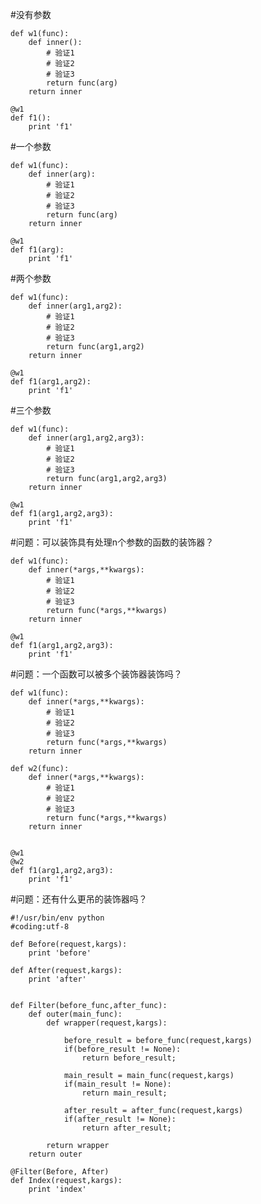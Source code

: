 #没有参数

    def w1(func):
        def inner():
            # 验证1
            # 验证2
            # 验证3
            return func(arg)
        return inner
                
    @w1
    def f1():
        print 'f1'

#一个参数

    def w1(func):
        def inner(arg):
            # 验证1
            # 验证2
            # 验证3
            return func(arg)
        return inner
     
    @w1
    def f1(arg):
        print 'f1'

#两个参数

    def w1(func):
        def inner(arg1,arg2):
            # 验证1
            # 验证2
            # 验证3
            return func(arg1,arg2)
        return inner
     
    @w1
    def f1(arg1,arg2):
        print 'f1'

#三个参数

    def w1(func):
        def inner(arg1,arg2,arg3):
            # 验证1
            # 验证2
            # 验证3
            return func(arg1,arg2,arg3)
        return inner
     
    @w1
    def f1(arg1,arg2,arg3):
        print 'f1'

#问题：可以装饰具有处理n个参数的函数的装饰器？

    def w1(func):
        def inner(*args,**kwargs):
            # 验证1
            # 验证2
            # 验证3
            return func(*args,**kwargs)
        return inner
     
    @w1
    def f1(arg1,arg2,arg3):
        print 'f1'

#问题：一个函数可以被多个装饰器装饰吗？

    def w1(func):
        def inner(*args,**kwargs):
            # 验证1
            # 验证2
            # 验证3
            return func(*args,**kwargs)
        return inner
     
    def w2(func):
        def inner(*args,**kwargs):
            # 验证1
            # 验证2
            # 验证3
            return func(*args,**kwargs)
        return inner
     
     
    @w1
    @w2
    def f1(arg1,arg2,arg3):
        print 'f1'

#问题：还有什么更吊的装饰器吗？

    #!/usr/bin/env python
    #coding:utf-8
      
    def Before(request,kargs):
        print 'before'
          
    def After(request,kargs):
        print 'after'
      
      
    def Filter(before_func,after_func):
        def outer(main_func):
            def wrapper(request,kargs):
                  
                before_result = before_func(request,kargs)
                if(before_result != None):
                    return before_result;
                  
                main_result = main_func(request,kargs)
                if(main_result != None):
                    return main_result;
                  
                after_result = after_func(request,kargs)
                if(after_result != None):
                    return after_result;
                  
            return wrapper
        return outer
          
    @Filter(Before, After)
    def Index(request,kargs):
        print 'index'
